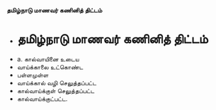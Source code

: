 **தமிழ்நாடு மாணவர் கணினித் திட்டம்**
- # தமிழ்நாடு மாணவர் கணினித் திட்டம்
- a. கால்வாயினை உடைய
- வாய்க்காலை உட்கொண்ட
- பள்ளமுள்ள
- வாய்க்கால் வழி செலுத்தப்பட்ட
- கால்வாய்க்குள் செலுத்தப்பட்ட
- கால்வாய்க்குட்பட்ட.


